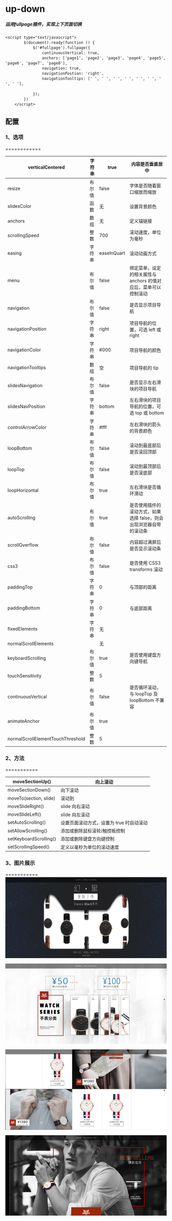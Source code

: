 up-down
============
##### 运用fullpage插件，实现上下页面切换


```
<script type="text/javascript">
        $(document).ready(function () {
            $('#fullpage').fullpage({
                continuousVertical: true,
                anchors: ['page1', 'page2', 'page3', 'page4', 'page5', 'page6', 'page7', 'page8'],
                navigation: true,
                navigationPostion: 'right',
                navigationTooltips: [' ', ' ', ' ', ' ', ' ', ' ', ' ', ' '],

            });
        })
    </script>
```
## 配置

### 1、选项
============


| verticalCentered | 字符串 | true | 内容是否垂直居中 |
|---|---|---|---|
| resize | 布尔值 | false | 字体是否随着窗口缩放而缩放 |
| slidesColor | 函数 | 无 | 设置背景颜色 |
| anchors | 数组 | 无 | 定义锚链接 |
| scrollingSpeed | 整数 | 700 | 滚动速度，单位为毫秒 |
| easing | 字符串 | easeInQuart | 滚动动画方式 |
| menu | 布尔值 | false | 绑定菜单，设定的相关属性与 anchors 的值对应后，菜单可以控制滚动 |
| navigation | 布尔值 | false | 是否显示项目导航 |
| navigationPosition | 字符串 | right | 项目导航的位置，可选 left 或 right |
| navigationColor | 字符串 | #000 | 项目导航的颜色 |
| navigationTooltips | 数组 | 空 | 项目导航的 tip |
| slidesNavigation | 布尔值 | false | 是否显示左右滑块的项目导航 |
| slidesNavPosition | 字符串 | bottom | 左右滑块的项目导航的位置，可选 top 或 bottom |
| controlArrowColor | 字符串 | #fff | 左右滑块的箭头的背景颜色 |
| loopBottom | 布尔值 | false | 滚动到最底部后是否滚回顶部 |
| loopTop | 布尔值 | false | 滚动到最顶部后是否滚底部 |
| loopHorizontal | 布尔值 | true | 左右滑块是否循环滑动 |
| autoScrolling | 布尔值 | true | 是否使用插件的滚动方式，如果选择 false，则会出现浏览器自带的滚动条 |
| scrollOverflow | 布尔值 | false | 内容超过满屏后是否显示滚动条 |
| css3 | 布尔值 | false | 是否使用 CSS3 transforms 滚动 |
| paddingTop | 字符串 | 0 | 与顶部的距离 |
| paddingBottom | 字符串 | 0 | 与底部距离 |
| fixedElements | 字符串 | 无 |  |
| normalScrollElements |  | 无 |  |
| keyboardScrolling | 布尔值 | true | 是否使用键盘方向键导航 |
| touchSensitivity | 整数 | 5 |  |
| continuousVertical | 布尔值 | false | 是否循环滚动，与 loopTop 及 loopBottom 不兼容 |
| animateAnchor | 布尔值 | true |  |
| normalScrollElementTouchThreshold | 整数 | 5 |



### 2、方法
===========


| moveSectionUp() | 向上滚动 |
|---|---|
| moveSectionDown() | 向下滚动 |
| moveTo(section, slide) | 滚动到 |
| moveSlideRight() | slide 向右滚动 |
| moveSlideLeft() | slide 向左滚动 |
| setAutoScrolling() | 设置页面滚动方式，设置为 true 时自动滚动 |
| setAllowScrolling() | 添加或删除鼠标滚轮/触控板控制 |
| setKeyboardScrolling() | 添加或删除键盘方向键控制 |
| setScrollingSpeed() | 定义以毫秒为单位的滚动速度 |




### 3、图片展示
===========
![BBECC512-C4F1-4251-BFDA-C9DAB020C5D4](BBECC512-C4F1-4251-BFDA-C9DAB020C5D4.png)

![E10B7C87-A4BC-4DB3-BCA1-53FFE87DF663](E10B7C87-A4BC-4DB3-BCA1-53FFE87DF663.png)

![6F42395F-D976-4505-8B06-97D3DA898A68](6F42395F-D976-4505-8B06-97D3DA898A68.png)

![E5DB5E45-EF7D-41BA-B510-7C8E7D90C2F9](E5DB5E45-EF7D-41BA-B510-7C8E7D90C2F9.png)

